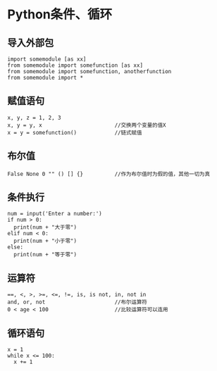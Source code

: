 # Python条件、循环 #

## 导入外部包 ##
```
import somemodule [as xx]
from somemodule import somefunction [as xx]
from somemodule import somefunction, anotherfunction
from somemodule import *
```
## 赋值语句 ##
```
x, y, z = 1, 2, 3
x, y = y, x                       //交换两个变量的值X
x = y = somefunction()            //链式赋值
```
## 布尔值 ##
```
False None 0 "" () [] {}          //作为布尔值时为假的值，其他一切为真
```
## 条件执行 ##
```
num = input('Enter a number:')
if num > 0:
  print(num + "大于零")
elif num < 0:
  print(num + "小于零")
else:
  print(num + "等于零")
```
## 运算符 ##
```
==, <, >, >=, <=, !=, is, is not, in, not in
and, or, not                      //布尔运算符
0 < age < 100                     //比较运算符可以连用
```
## 循环语句 ##
```
x = 1
while x <= 100:
  x += 1
```
